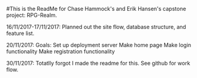 #This is the ReadMe for Chase Hammock's and Erik Hansen's capstone project: RPG-Realm.

16/11/2017-17/11/2017:
Planned out the site flow, database structure, and feature list.

20/11/2017:
Goals:
Set up deployment server
Make home page
Make login functionality
Make registration functionality

30/11/2017: Totatlly forgot I made the readme for this. See github for work flow.
